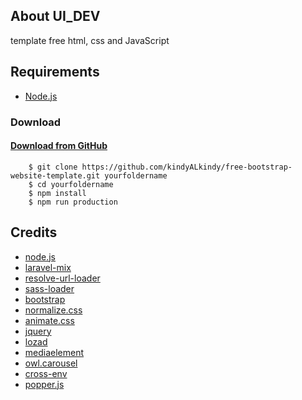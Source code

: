 ## About UI_DEV
template free html, css and JavaScript

Requirements
-----

  + [Node.js](https://nodejs.org/en/)

### Download
#### [Download from GitHub](https://github.com/kindyALkindy/free-bootstrap-website-template/archive/master.zip)

```shell
    $ git clone https://github.com/kindyALkindy/free-bootstrap-website-template.git yourfoldername
    $ cd yourfoldername
    $ npm install
    $ npm run production
```

## Credits

* [node.js](http://nodejs.org/)
* [laravel-mix](https://laravel-mix.com/)
* [resolve-url-loader](https://www.npmjs.com/package/resolve-url-loader)
* [sass-loader](https://sass-lang.com/)
* [bootstrap](https://getbootstrap.com/)
* [normalize.css](https://necolas.github.io/normalize.css/)
* [animate.css](https://daneden.github.io/animate.css/)
* [jquery](https://jquery.com/)
* [lozad](https://www.npmjs.com/package/lozad)
* [mediaelement](https://github.com/mediaelement/mediaelement#readme)
* [owl.carousel](https://owlcarousel2.github.io/OwlCarousel2/)
* [cross-env](https://github.com/kentcdodds/cross-env#readme)
* [popper.js](https://www.npmjs.com/package/popper.js)